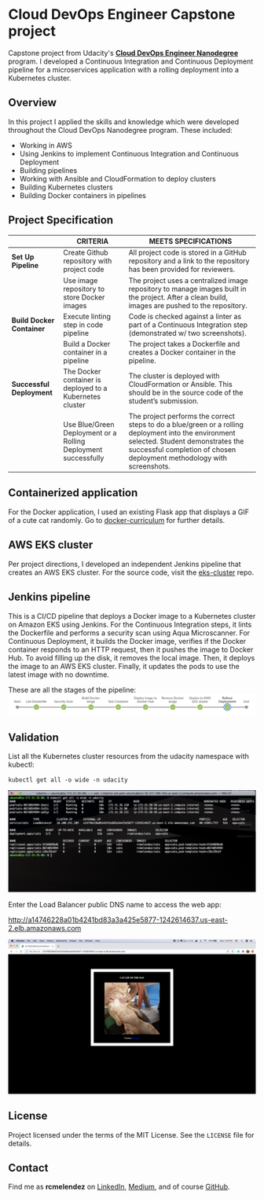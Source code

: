 # Cloud DevOps Engineer Capstone project

Capstone project from Udacity's __[Cloud DevOps Engineer
Nanodegree](https://www.udacity.com/course/cloud-dev-ops-nanodegree--nd9991)__ 
program. I developed a Continuous Integration and Continuous Deployment pipeline for a microservices application with a rolling deployment into a Kubernetes cluster. 


## Overview
In this project I applied the skills and knowledge which were developed throughout the Cloud DevOps Nanodegree program. These included:

- Working in AWS
- Using Jenkins to implement Continuous Integration and Continuous Deployment
- Building pipelines
- Working with Ansible and CloudFormation to deploy clusters
- Building Kubernetes clusters
- Building Docker containers in pipelines


## Project Specification
|                        | CRITERIA                                                       | MEETS SPECIFICATIONS                                                                                                                                                                                               |
|------------------------|----------------------------------------------------------------|--------------------------------------------------------------------------------------------------------------------------------------------------------------------------------------------------------------------|
| __Set Up Pipeline__        | Create Github repository with project code                     | All project code is stored in a GitHub repository and a link to the repository has been provided for reviewers.                                                                                                    |
|                        | Use image repository to store Docker images                    | The project uses a centralized image repository to manage images built in the project. After a clean build, images are pushed to the repository.                                                                   |
| __Build Docker Container__ | Execute linting step in code pipeline                          | Code is checked against a linter as part of a Continuous Integration step (demonstrated w/ two screenshots).                                                                                                        |
|                        | Build a Docker container in a pipeline                         | The project takes a Dockerfile and creates a Docker container in the pipeline.                                                                                                                                     |
| __Successful Deployment__  | The Docker container is deployed to a Kubernetes cluster       | The cluster is deployed with CloudFormation or Ansible. This should be in the source code of the student’s submission.                                                                                             |
|                        | Use Blue/Green Deployment or a Rolling Deployment successfully | The project performs the correct steps to do a blue/green or a rolling deployment into the environment selected. Student demonstrates the successful completion of chosen deployment methodology with screenshots. |


## Containerized application
For the Docker application, I used an existing Flask app that displays a GIF of a cute cat randomly. Go to [docker-curriculum](https://docker-curriculum.com/#our-first-image) for further details. 


## AWS EKS cluster
Per project directions, I developed an independent Jenkins pipeline that creates an AWS EKS cluster. For the source code, visit the [eks-cluster](https://github.com/rcmelendez/eks-cluster) repo.


## Jenkins pipeline
This is a CI/CD pipeline that deploys a Docker image to a Kubernetes cluster on Amazon EKS using Jenkins. For the Continuous Integration steps, it lints the Dockerfile and performs a security scan using Aqua Microscanner. For Continuous Deployment, it builds the Docker image, verifies if the Docker container responds to an HTTP request, then it pushes the image to Docker Hub. To avoid filling up the disk, it removes the local image. Then, it deploys the image to an AWS EKS cluster. Finally, it updates the pods to use the latest image with no downtime. 

These are all the stages of the pipeline:
![Jenkins pipeline](./images/jenkins-pipeline.png)


## Validation
List all the Kubernetes cluster resources from the udacity namespace with kubectl:
```
kubectl get all -o wide -n udacity
```
![Kubectl output](./images/kubectl-resources.png)

Enter the Load Balancer public DNS name to access the web app:

http://a14746228a01b4241bd83a3a425e5877-1242614637.us-east-2.elb.amazonaws.com

![Webapp](./images/webapp.png)


## License
Project licensed under the terms of the MIT License. See the `LICENSE` file for details.


## Contact
Find me as __rcmelendez__ on [LinkedIn](https://www.linkedin.com/in/rcmelendez/), 
[Medium](https://medium.com/@rcmelendez), and of course [GitHub](https://github.com/rcmelendez/).
